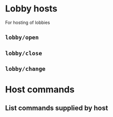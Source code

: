 # Lobby hosts
For hosting of lobbies

## `lobby/open`

## `lobby/close`

## `lobby/change`

# Host commands
## List commands supplied by host


